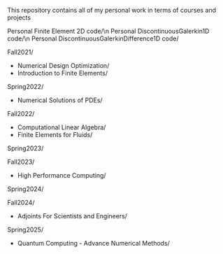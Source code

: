 This repository contains all of my personal work in terms of courses and projects

Personal Finite Element 2D code/\n
Personal DiscontinuousGalerkin1D code/\n
Personal DiscontinuousGalerkinDifference1D code/

Fall2021/
  - Numerical Design Optimization/
  - Introduction to Finite Elements/

Spring2022/
  - Numerical Solutions of PDEs/

Fall2022/
  - Computational Linear Algebra/
  - Finite Elements for Fluids/

Spring2023/

Fall2023/
  - High Performance Computing/

Spring2024/

Fall2024/
  - Adjoints For Scientists and Engineers/

Spring2025/
  - Quantum Computing - Advance Numerical Methods/
